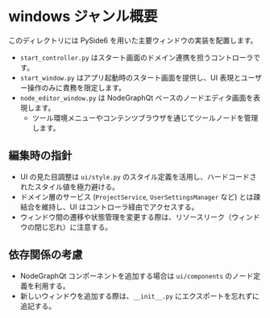# windows ジャンル概要

このディレクトリには PySide6 を用いた主要ウィンドウの実装を配置します。

- `start_controller.py` はスタート画面のドメイン連携を担うコントローラです。
- `start_window.py` はアプリ起動時のスタート画面を提供し、UI 表現とユーザー操作のみに責務を限定します。
- `node_editor_window.py` は NodeGraphQt ベースのノードエディタ画面を表現します。
  - ツール環境メニューやコンテンツブラウザを通じてツールノードを管理します。

## 編集時の指針
- UI の見た目調整は `ui/style.py` のスタイル定義を活用し、ハードコードされたスタイル値を極力避ける。
- ドメイン層のサービス (`ProjectService`, `UserSettingsManager` など) とは疎結合を維持し、UI はコントローラ経由でアクセスする。
- ウィンドウ間の遷移や状態管理を変更する際は、リソースリーク（ウィンドウの閉じ忘れ）に注意する。

## 依存関係の考慮
- NodeGraphQt コンポーネントを追加する場合は `ui/components` のノード定義を利用する。
- 新しいウィンドウを追加する際は、`__init__.py` にエクスポートを忘れずに追記する。

